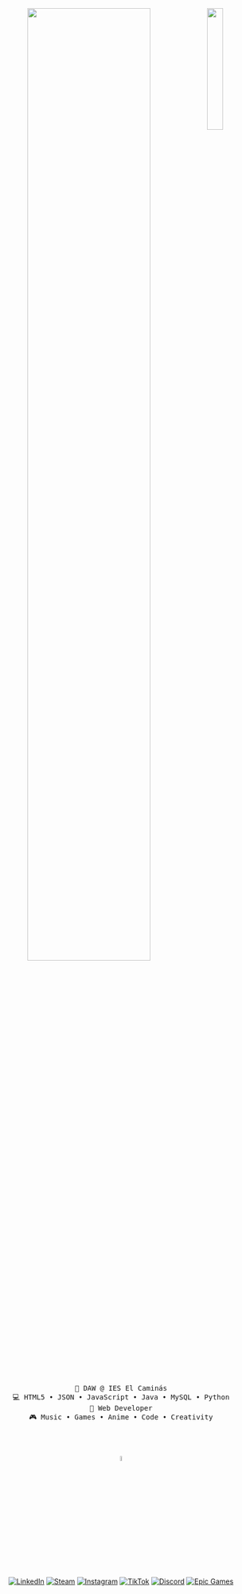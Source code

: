 <div align="center">
 <img src="https://github.com/GuilleMorCar/GuilleMorCar/blob/main/img/SteinsGate.png?raw=true" width="25%" high="20%" align="right"/>
<img src="https://readme-typing-svg.demolab.com?font=Inconsolata&weight=500&size=40&duration=6000&pause=1000&color=A7A459&center=true&vCenter=true&multiline=true&repeat=false&random=false&width=1000&height=100&lines=Hola,+soy+Guillermo+Morcillo+Carmona;Estudiante+de+Desarrollo+de+Aplicaciones+Web" width="70%"/>
<br><br>
 
   <pre>
💼 DAW @ IES El Caminás
💻 HTML5 • JSON • JavaScript • Java • MySQL • Python
📖 Web Developer
🎮 Music • Games • Anime • Code • Creativity
    </pre>
<br><br>
<img src="https://github.com/GuilleMorCar/GuilleMorCar/blob/main/img/wolf.gif" height="5%" width="8%"/>
<br><br><br>

    
[![LinkedIn](https://img.shields.io/badge/LinkedIn-0A66C2?style=for-the-badge&logo=linkedin&logoColor=white)](https://www.linkedin.com/in/guillermo-morcillo-carmona-a4887b312/)
[![Steam](https://img.shields.io/badge/Steam-9146FF?style=for-the-badge&logo=steam&logoColor=white)](https://steamcommunity.com/profiles/76561198277603309/)
[![Instagram](https://img.shields.io/badge/Instagram-E4405F?style=for-the-badge&logo=instagram&logoColor=white)](https://www.instagram.com/guimopa/)
[![TikTok](https://img.shields.io/badge/TikTok-000000?style=for-the-badge&logo=tiktok&logoColor=white)](https://www.tiktok.com/@guimopa)
[![Discord](https://img.shields.io/badge/Discord-5865F2?style=for-the-badge&logo=discord&logoColor=white)](https://discordapp.com/users/341262806320152577)
[![Epic Games](https://img.shields.io/badge/Epic_Games-313131?style=for-the-badge&logo=epicgames&logoColor=white)](https://www.epicgames.com/id/guimopa01)

</div>

